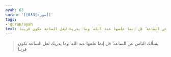 ```yaml
---
ayah: 63
surah: '[[033|سورة]]'
tags:
- quran/ayah
text: يسألك الناس عن الساعة ۖ قل إنما علمها عند الله ۚ وما يدريك لعل الساعة تكون قريبا
---
```

> يسألك الناس عن الساعة ۖ قل إنما علمها عند الله ۚ وما يدريك لعل الساعة تكون قريبا
